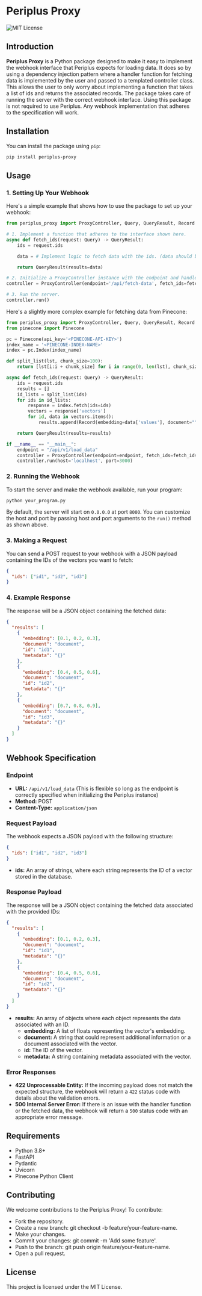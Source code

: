 # Periplus Proxy
![MIT License](https://img.shields.io/badge/License-MIT-yellow.svg)

## Introduction

**Periplus Proxy** is a Python package designed to make it easy to implement the webhook interface that Periplus expects for loading data. It does so by using a dependency injection pattern where a handler function for fetching data is implemented by the user and passed to a templated controller class. This allows the user to only worry about implementing a function that takes a list of ids and returns the associated records. The package takes care of running the server with the correct webhook interface. Using this package is not required to use Periplus. Any webhook implementation that adheres to the specification will work.

## Installation

You can install the package using `pip`:

```bash
pip install periplus-proxy
```

## Usage

### 1. Setting Up Your Webhook
Here's a simple example that shows how to use the package to set up your webhook:

```python
from periplus_proxy import ProxyController, Query, QueryResult, Record

# 1. Implement a function that adheres to the interface shown here.
async def fetch_ids(request: Query) -> QueryResult:
    ids = request.ids

    data = # Implement logic to fetch data with the ids. (data should be List[Record])

    return QueryResult(results=data)

# 2. Initialize a ProxyController instance with the endpoint and handler function.
controller = ProxyController(endpoint='/api/fetch-data', fetch_ids=fetch_ids)

# 3. Run the server.
controller.run()
```

Here's a slightly more complex example for fetching data from Pinecone:
```python
from periplus_proxy import ProxyController, Query, QueryResult, Record
from pinecone import Pinecone

pc = Pinecone(api_key='<PINECONE-API-KEY>')
index_name = '<PINECONE-INDEX-NAME>'
index = pc.Index(index_name)

def split_list(lst, chunk_size=100):
    return [lst[i:i + chunk_size] for i in range(0, len(lst), chunk_size)]

async def fetch_ids(request: Query) -> QueryResult:
    ids = request.ids
    results = []
    id_lists = split_list(ids)
    for ids in id_lists:
        response = index.fetch(ids=ids)
        vectors = response['vectors']
        for id, data in vectors.items():
            results.append(Record(embedding=data['values'], document="", id=id, metadata=data['metadata']))

    return QueryResult(results=results)

if __name__ == "__main__":
    endpoint = "/api/v1/load_data"
    controller = ProxyController(endpoint=endpoint, fetch_ids=fetch_ids)
    controller.run(host='localhost', port=3000)
```

### 2. Running the Webhook

To start the server and make the webhook available, run your program:

```bash
python your_program.py
```

By default, the server will start on `0.0.0.0` at port `8000`. You can customize the host and port by passing host and port arguments to the `run()` method as shown above.

### 3. Making a Request

You can send a POST request to your webhook with a JSON payload containing the IDs of the vectors you want to fetch:

```json
{
  "ids": ["id1", "id2", "id3"]
}
```

### 4. Example Response

The response will be a JSON object containing the fetched data:

```json
{
  "results": [
    {
      "embedding": [0.1, 0.2, 0.3],
      "document": "document",
      "id": "id1",
      "metadata": "{}"
    },
    {
      "embedding": [0.4, 0.5, 0.6],
      "document": "document",
      "id": "id2",
      "metadata": "{}"
    },
    {
      "embedding": [0.7, 0.8, 0.9],
      "document": "document",
      "id": "id3",
      "metadata": "{}"
    }
  ]
}
```

## Webhook Specification

### Endpoint

- **URL:** `/api/v1/load_data` (This is flexible so long as the endpoint is correctly specified when initializing the Periplus instance)
- **Method:** POST
- **Content-Type:** `application/json`

### Request Payload

The webhook expects a JSON payload with the following structure:

```json
{
  "ids": ["id1", "id2", "id3"]
}
```

- **ids:** An array of strings, where each string represents the ID of a vector stored in the database.

### Response Payload

The response will be a JSON object containing the fetched data associated with the provided IDs:

```json
{
  "results": [
    {
      "embedding": [0.1, 0.2, 0.3],
      "document": "document",
      "id": "id1",
      "metadata": "{}"
    },
    {
      "embedding": [0.4, 0.5, 0.6],
      "document": "document",
      "id": "id2",
      "metadata": "{}"
    }
  ]
}
```

- **results:** An array of objects where each object represents the data associated with an ID.
  - **embedding:** A list of floats representing the vector's embedding.
  - **document:** A string that could represent additional information or a document associated with the vector.
  - **id:** The ID of the vector.
  - **metadata:** A string containing metadata associated with the vector.

### Error Responses

- **422 Unprocessable Entity:** If the incoming payload does not match the expected structure, the webhook will return a `422` status code with details about the validation errors.
- **500 Internal Server Error:** If there is an issue with the handler function or the fetched data, the webhook will return a `500` status code with an appropriate error message.


## Requirements

- Python 3.8+
- FastAPI
- Pydantic
- Uvicorn
- Pinecone Python Client

## Contributing
We welcome contributions to the Periplus Proxy! To contribute:

- Fork the repository.
- Create a new branch: git checkout -b feature/your-feature-name.
- Make your changes.
- Commit your changes: git commit -m 'Add some feature'.
- Push to the branch: git push origin feature/your-feature-name.
- Open a pull request.

## License

This project is licensed under the MIT License.
